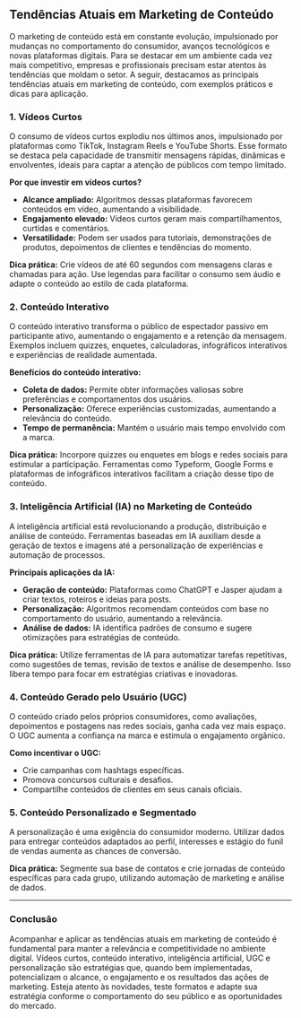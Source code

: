 
## Tendências Atuais em Marketing de Conteúdo

O marketing de conteúdo está em constante evolução, impulsionado por mudanças no comportamento do consumidor, avanços tecnológicos e novas plataformas digitais. Para se destacar em um ambiente cada vez mais competitivo, empresas e profissionais precisam estar atentos às tendências que moldam o setor. A seguir, destacamos as principais tendências atuais em marketing de conteúdo, com exemplos práticos e dicas para aplicação.

### 1. Vídeos Curtos

O consumo de vídeos curtos explodiu nos últimos anos, impulsionado por plataformas como TikTok, Instagram Reels e YouTube Shorts. Esse formato se destaca pela capacidade de transmitir mensagens rápidas, dinâmicas e envolventes, ideais para captar a atenção de públicos com tempo limitado.

**Por que investir em vídeos curtos?**
- **Alcance ampliado:** Algoritmos dessas plataformas favorecem conteúdos em vídeo, aumentando a visibilidade.
- **Engajamento elevado:** Vídeos curtos geram mais compartilhamentos, curtidas e comentários.
- **Versatilidade:** Podem ser usados para tutoriais, demonstrações de produtos, depoimentos de clientes e tendências do momento.

**Dica prática:** Crie vídeos de até 60 segundos com mensagens claras e chamadas para ação. Use legendas para facilitar o consumo sem áudio e adapte o conteúdo ao estilo de cada plataforma.

### 2. Conteúdo Interativo

O conteúdo interativo transforma o público de espectador passivo em participante ativo, aumentando o engajamento e a retenção da mensagem. Exemplos incluem quizzes, enquetes, calculadoras, infográficos interativos e experiências de realidade aumentada.

**Benefícios do conteúdo interativo:**
- **Coleta de dados:** Permite obter informações valiosas sobre preferências e comportamentos dos usuários.
- **Personalização:** Oferece experiências customizadas, aumentando a relevância do conteúdo.
- **Tempo de permanência:** Mantém o usuário mais tempo envolvido com a marca.

**Dica prática:** Incorpore quizzes ou enquetes em blogs e redes sociais para estimular a participação. Ferramentas como Typeform, Google Forms e plataformas de infográficos interativos facilitam a criação desse tipo de conteúdo.

### 3. Inteligência Artificial (IA) no Marketing de Conteúdo

A inteligência artificial está revolucionando a produção, distribuição e análise de conteúdo. Ferramentas baseadas em IA auxiliam desde a geração de textos e imagens até a personalização de experiências e automação de processos.

**Principais aplicações da IA:**
- **Geração de conteúdo:** Plataformas como ChatGPT e Jasper ajudam a criar textos, roteiros e ideias para posts.
- **Personalização:** Algoritmos recomendam conteúdos com base no comportamento do usuário, aumentando a relevância.
- **Análise de dados:** IA identifica padrões de consumo e sugere otimizações para estratégias de conteúdo.

**Dica prática:** Utilize ferramentas de IA para automatizar tarefas repetitivas, como sugestões de temas, revisão de textos e análise de desempenho. Isso libera tempo para focar em estratégias criativas e inovadoras.

### 4. Conteúdo Gerado pelo Usuário (UGC)

O conteúdo criado pelos próprios consumidores, como avaliações, depoimentos e postagens nas redes sociais, ganha cada vez mais espaço. O UGC aumenta a confiança na marca e estimula o engajamento orgânico.

**Como incentivar o UGC:**
- Crie campanhas com hashtags específicas.
- Promova concursos culturais e desafios.
- Compartilhe conteúdos de clientes em seus canais oficiais.

### 5. Conteúdo Personalizado e Segmentado

A personalização é uma exigência do consumidor moderno. Utilizar dados para entregar conteúdos adaptados ao perfil, interesses e estágio do funil de vendas aumenta as chances de conversão.

**Dica prática:** Segmente sua base de contatos e crie jornadas de conteúdo específicas para cada grupo, utilizando automação de marketing e análise de dados.

---

### Conclusão

Acompanhar e aplicar as tendências atuais em marketing de conteúdo é fundamental para manter a relevância e competitividade no ambiente digital. Vídeos curtos, conteúdo interativo, inteligência artificial, UGC e personalização são estratégias que, quando bem implementadas, potencializam o alcance, o engajamento e os resultados das ações de marketing. Esteja atento às novidades, teste formatos e adapte sua estratégia conforme o comportamento do seu público e as oportunidades do mercado.
```
